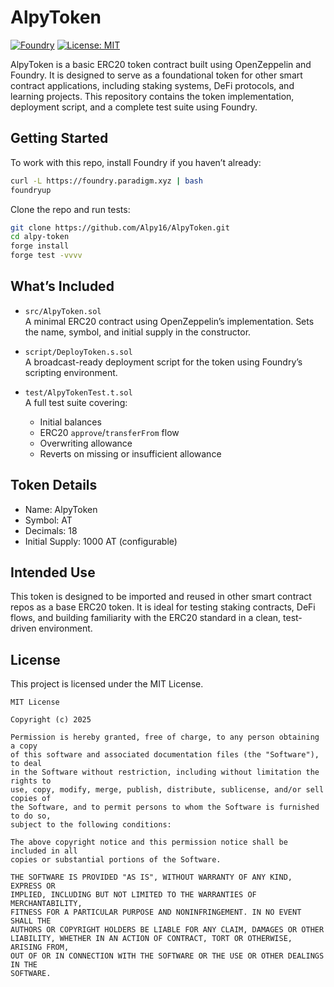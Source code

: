 # AlpyToken

[![Foundry](https://img.shields.io/badge/forged%20with-foundry-blue?style=flat-square&logo=forge)](https://book.getfoundry.sh/)
[![License: MIT](https://img.shields.io/badge/license-MIT-yellow?style=flat-square)](LICENSE)

AlpyToken is a basic ERC20 token contract built using OpenZeppelin and Foundry. It is designed to serve as a foundational token for other smart contract applications, including staking systems, DeFi protocols, and learning projects. This repository contains the token implementation, deployment script, and a complete test suite using Foundry.

## Getting Started

To work with this repo, install Foundry if you haven’t already:

```bash
curl -L https://foundry.paradigm.xyz | bash
foundryup
```

Clone the repo and run tests:

```bash
git clone https://github.com/Alpy16/AlpyToken.git
cd alpy-token
forge install
forge test -vvvv
```

## What’s Included

- `src/AlpyToken.sol`  
  A minimal ERC20 contract using OpenZeppelin’s implementation. Sets the name, symbol, and initial supply in the constructor.

- `script/DeployToken.s.sol`  
  A broadcast-ready deployment script for the token using Foundry’s scripting environment.

- `test/AlpyTokenTest.t.sol`  
  A full test suite covering:
  - Initial balances
  - ERC20 `approve`/`transferFrom` flow
  - Overwriting allowance
  - Reverts on missing or insufficient allowance

## Token Details

- Name: AlpyToken  
- Symbol: AT  
- Decimals: 18  
- Initial Supply: 1000 AT (configurable)

## Intended Use

This token is designed to be imported and reused in other smart contract repos as a base ERC20 token. It is ideal for testing staking contracts, DeFi flows, and building familiarity with the ERC20 standard in a clean, test-driven environment.

## License

This project is licensed under the MIT License.

```
MIT License

Copyright (c) 2025

Permission is hereby granted, free of charge, to any person obtaining a copy
of this software and associated documentation files (the "Software"), to deal
in the Software without restriction, including without limitation the rights to
use, copy, modify, merge, publish, distribute, sublicense, and/or sell copies of
the Software, and to permit persons to whom the Software is furnished to do so,
subject to the following conditions:

The above copyright notice and this permission notice shall be included in all
copies or substantial portions of the Software.

THE SOFTWARE IS PROVIDED "AS IS", WITHOUT WARRANTY OF ANY KIND, EXPRESS OR
IMPLIED, INCLUDING BUT NOT LIMITED TO THE WARRANTIES OF MERCHANTABILITY,
FITNESS FOR A PARTICULAR PURPOSE AND NONINFRINGEMENT. IN NO EVENT SHALL THE
AUTHORS OR COPYRIGHT HOLDERS BE LIABLE FOR ANY CLAIM, DAMAGES OR OTHER
LIABILITY, WHETHER IN AN ACTION OF CONTRACT, TORT OR OTHERWISE, ARISING FROM,
OUT OF OR IN CONNECTION WITH THE SOFTWARE OR THE USE OR OTHER DEALINGS IN THE
SOFTWARE.
```
